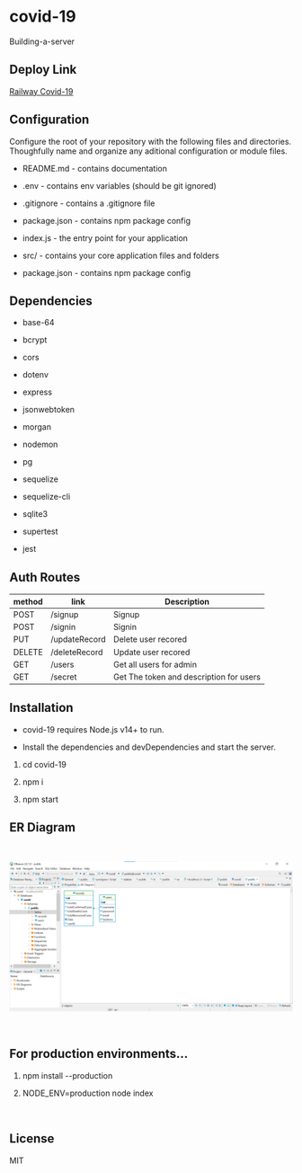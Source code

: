 # covid-19
Building-a-server


## Deploy Link 
[Railway Covid-19 ](https://covid-19-production.up.railway.app/)

## Configuration
Configure the root of your repository with the following files and directories. Thoughfully name and organize any aditional configuration or module files.

- README.md - contains documentation

- .env - contains env variables (should be git ignored)

- .gitignore - contains a .gitignore file

- package.json - contains npm package config

- index.js - the entry point for your application

- src/ - contains your core application files and folders

- package.json - contains npm package config


## Dependencies
- base-64

- bcrypt

- cors

- dotenv

- express

- jsonwebtoken

- morgan

- nodemon

- pg

- sequelize

- sequelize-cli

- sqlite3

- supertest

- jest

## Auth Routes
| **method** | **link**       | **Description**                         |
| ---------- | -------------- | --------------------------------------- |
| POST       | /signup        | Signup                                  |
| POST       | /signin        | Signin                                  |
| PUT        | /updateRecord | Delete user recored                     |
| DELETE     | /deleteRecord | Update user recored                     |
| GET        | /users         | Get all users for admin                 |
| GET        | /secret        | Get The token and description for users |



## Installation

- covid-19 requires Node.js v14+ to run.

- Install the dependencies and devDependencies and start the server.

1. cd covid-19

2. npm i

3. npm start


## ER Diagram

<br>

![ER-Diagram](./assets/ER-Diagram-covid-19.png)


<br>

##  For production environments...

1. npm install --production

2. NODE_ENV=production node index

<br>

## License

MIT